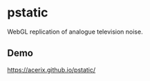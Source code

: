 # pstatic
WebGL replication of analogue television noise.

## Demo
https://acerix.github.io/pstatic/
